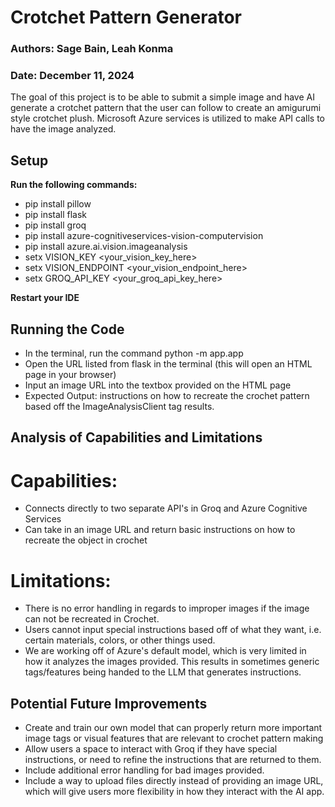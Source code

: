 # Crotchet Pattern Generator

### Authors: Sage Bain, Leah Konma
### Date: December 11, 2024

The goal of this project is to be able to submit a simple image and have AI generate a crotchet pattern that the user can follow to create an amigurumi style crotchet plush. Microsoft Azure services is utilized to make API calls to have the image analyzed. 

## Setup
<strong> Run the following commands: </strong>
- pip install pillow
- pip install flask
- pip install groq
- pip install azure-cognitiveservices-vision-computervision
- pip install azure.ai.vision.imageanalysis
- setx VISION_KEY <your_vision_key_here>
- setx VISION_ENDPOINT <your_vision_endpoint_here>
- setx GROQ_API_KEY <your_groq_api_key_here>

<strong> Restart your IDE </strong>

## Running the Code
- In the terminal, run the command python -m app.app
- Open the URL listed from flask in the terminal (this will open an HTML page in your browser)
- Input an image URL into the textbox provided on the HTML page
- Expected Output: instructions on how to recreate the crochet pattern based off the ImageAnalysisClient tag results.

## Analysis of Capabilities and Limitations
# Capabilities:
- Connects directly to two separate API's in Groq and Azure Cognitive Services
- Can take in an image URL and return basic instructions on how to recreate the object in crochet

# Limitations:
- There is no error handling in regards to improper images if the image can not be recreated in Crochet.
- Users cannot input special instructions based off of what they want, i.e. certain materials, colors, or other things used.
- We are working off of Azure's default model, which is very limited in how it analyzes the images provided. This results in sometimes generic tags/features being handed to the LLM that generates instructions.

## Potential Future Improvements
- Create and train our own model that can properly return more important image tags or visual features that are relevant to crochet pattern making
- Allow users a space to interact with Groq if they have special instructions, or need to refine the instructions that are returned to them.
- Include additional error handling for bad images provided.
- Include a way to upload files directly instead of providing an image URL, which will give users more flexibility in how they interact with the AI app.
